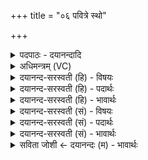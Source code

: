 +++
title = "०६ पवित्रे स्थो"

+++
<details><summary>पदपाठः - दयानन्दादि</summary>

प॒वित्रे॒ऽइति॑ प॒वित्रे॑। स्थः॒। वै॒ष्ण॒व्यौ᳖। स॒वि॒तुः। वः॒। प्र॒स॒व इति॑ प्रऽस॒वे। उत्। पु॒ना॒मि॒। अच्छि॑द्रेण। प॒वित्रे॑ण। सूर्य॑स्य। र॒श्मिभि॒रिति॑ र॒श्मिऽभिः॑। अनि॑भृष्ट॒मित्यनि॑ऽभृष्टम्। अ॒सि॒। वा॒चः। बन्धुः॑। त॒पो॒जा इति॑ तपः॒ऽजाः। सोम॑स्य। दा॒त्रम्। अ॒सि॒। स्वाहा॑। रा॒ज॒स्व᳖ इति॑ राज॒ऽस्वः᳖। ६।
</details>

<details><summary>अधिमन्त्रम् (VC)</summary>

- आपो देवताः
- वरुण ऋषिः
- स्वराड् ब्राह्मी बृहती
- मध्यमः
</details>

<details><summary>दयानन्द-सरस्वती (हि) - विषयः</summary>

जैसे कुमार पुरुष ब्रह्मचर्य्य से विद्या ग्रहण करें, वैसे कन्या भी पढ़े, इस विषय का उपदेश अगले मन्त्र में किया है ॥
</details>

<details><summary>दयानन्द-सरस्वती (हि) - पदार्थः</summary>

पदार्थान्वयभाषाः -  हे सभापति राजपुरुष ! जिस लिये आप (वाचः) वेदवाणी के (अनिभृष्टम्) भृष्टतारहित आचरण के लिये (बन्धुः) भाई (असि) हैं, (सोमस्य) ओषधियों के काटनेवाले (तपोजाः) ब्रह्मचर्य्यादि तप से प्रसिद्ध (असि) हैं, आप की आज्ञा से (सवितुः) सब जगत् को उत्पन्न करनेहारे ईश्वर के (प्रसवे) उत्पन्न हुए जगत् में (वैष्णव्यौ) सब विद्या, अच्छी शिक्षा, शुभ गुण, कर्म और स्वभाव में व्यापनशील और (पवित्रे) शुद्ध आचरणवाली (स्थः) तुम दोनों हो। हे पढ़ाने, परीक्षा करने और पढ़नेहारी स्त्री लोगो ! मैं (सवितुः) ईश्वर के (प्रसवे) उत्पन्न किये इस जगत् में (सूर्य्यस्य) सूर्य्य की (रश्मिभिः) किरणों के समान (अच्छिद्रेण) छेदरहित (पवित्रेण) विद्या, अच्छी शिक्षा, धर्मज्ञान, जितेन्द्रियता और ब्रह्मचर्य्य आदि करके पवित्र किये हुए से (वः) तुम लोगों को (उत्पुनामि) अच्छे प्रकार पवित्र करता हूँ, तुम लोग (स्वाहा) सत्य क्रिया से (राजस्वः) राजाओं में वीरों को उत्पन्न करनेवाली हो ॥६॥
</details>

<details><summary>दयानन्द-सरस्वती (हि) - भावार्थः</summary>

भावार्थभाषाः -  इस मन्त्र में वाचकलुप्तोपमालङ्कार है। हे राजा आदि पुरुषो ! तुम लोग इस जगत् में कन्याओं को पढ़ाने के लिये शुद्धविद्या की परीक्षा करनेवाली स्त्री लोगों को नियुक्त करो, जिससे ये कन्या लोग विद्या और शिक्षा को प्राप्त होके जवान हुई प्रिय वर पुरुषों के साथ स्वयंवर विवाह करके वीर पुरुषों को उत्पन्न करें ॥६॥
</details>

<details><summary>दयानन्द-सरस्वती (सं) - विषयः</summary>

यथा कुमारा ब्रह्मचर्येण विद्या गृह्णीयुस्तथैव कुमार्योऽपि पठेयुरित्याह ॥
</details>

<details><summary>दयानन्द-सरस्वती (सं) - पदार्थः</summary>

पदार्थान्वयभाषाः -  हे सभेश राजन् ! यतस्त्वं वाचो निभृष्टं बन्धुरसि सोमस्य दात्रं तपोजा असि। तवाज्ञया सवितुः प्रसवे वैष्णव्यौ पवित्रे स्थः। हे अध्यापकपरिचारिका अध्येत्र्यश्च स्त्रियः ! यथाहं सवितुः प्रसवे सूर्य्यस्य रश्मिभिरिवाच्छिद्रेण पवित्रेण व उत्पुनामि तथा यूयं स्वाहा राजस्वो भवत ॥६॥
</details>

<details><summary>दयानन्द-सरस्वती (सं) - भावार्थः</summary>

भावार्थभाषाः -  अत्र वाचकलुप्तोपमालङ्कारः। हे राजादयो राजपुरुषाः ! यूयमस्मिन् जगति यथा कुमाराध्यापने सज्जना नियुज्यन्ते, तथा पवित्रविद्यापरीक्षाकारिकाः स्त्रियः कन्यानामध्यापने नियुङ्ग्ध्वम्। यत एत इमाश्च विद्यासुशिक्षाः प्राप्य युवत्यः सत्यः स्वसदृशैः प्रियैर्वरैः पुरुषैः सह स्वयंवरं विवाहं कृत्वा वीरपुरुषान् जनयेयुः ॥६॥
</details>

<details><summary>सविता जोशी ← दयानन्दः (म) - भावार्थः</summary>

भावार्थभाषाः -  या मंत्रात वाचकलुप्तोपमालंकार आहे. हे राजांनो मुलींना शिकविण्यासाठी सत्य विद्येची परीक्षा करणाऱ्या स्त्रियांची नियुक्ती करा, ज्यामुळे मुलींना विद्या व शिक्षण मिळेल व तरुणपणी प्रिय अशा व्यक्तीशी (स्वयंवर) विवाह करता येईल व वीर पुरुषांना जन्म देता येईल.
</details>